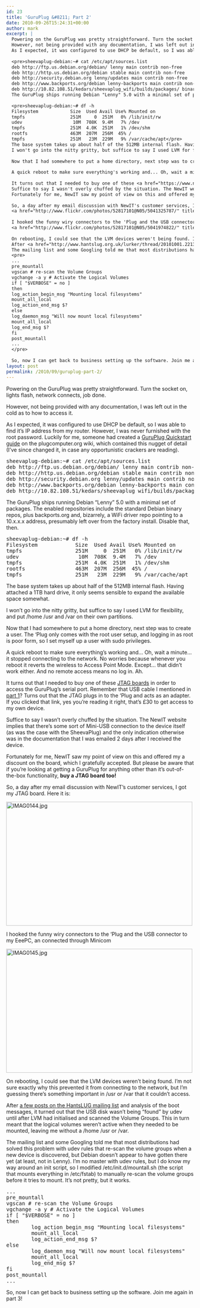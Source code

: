 ```yaml
---
id: 23
title: 'GuruPlug &#8211; Part 2'
date: 2010-09-26T15:24:31+00:00
author: mark
excerpt: |
  Powering on the GuruPlug was pretty straightforward. Turn the socket on, lights flash, network connects, job done.
  However, not being provided with any documentation, I was left out in the cold as to how to access it.
  As I expected, it was configured to use DHCP be default, so I was able to find it's IP address from my router. However, I was never furnished with the root password. Luckily for me, someone had created a <a href="http://www.plugcomputer.org/plugwiki/index.php/GuruPlug#GuruPlug_Quick_Start_Guide">GuruPlug Quickstart guide</a> on the plugcomputer.org wiki, which contained this nugget of detail (I've since changed it, in case any opportunistic crackers are reading).
  
  <pre>sheevaplug-debian:~# cat /etc/apt/sources.list
  deb http://ftp.us.debian.org/debian/ lenny main contrib non-free
  deb http://http.us.debian.org/debian stable main contrib non-free
  deb http://security.debian.org lenny/updates main contrib non-free
  deb http://www.backports.org/debian lenny-backports main contrib non-free
  deb http://10.82.108.51/kedars/sheevaplug_wifi/builds/packages/ binary/</pre>
  The GuruPlug ships running Debian "Lenny" 5.0 with a minimal set of packages. The enabled repositories include the standard Debian binary repos, plus backports.org and, bizarrely, a WiFi driver repo pointing to a 10.x.x.x address, presumably left over from the factory install. Disable that, then.
  
  <pre>sheevaplug-debian:~# df -h
  Filesystem            Size  Used Avail Use% Mounted on
  tmpfs                 251M     0  251M   0% /lib/init/rw
  udev                   10M  708K  9.4M   7% /dev
  tmpfs                 251M  4.0K  251M   1% /dev/shm
  rootfs                463M  207M  256M  45% /
  tmpfs                 251M   23M  229M   9% /var/cache/apt</pre>
  The base system takes up about half of the 512MB internal flash. Having attached a 1TB hard drive, it only seems sensible to expand the available space somewhat.
  I won't go into the nitty gritty, but suffice to say I used LVM for flexibility, and put /home /usr and /var on their own partitions.
  
  Now that I had somewhere to put a home directory, next step was to create a user. The 'Plug only comes with the root user setup, and logging in as root is poor form, so I set myself up a user with sudo privileges.
  
  A quick reboot to make sure everything's working and... Oh, wait a minute... it stopped connecting to the network. No worries because whenever you reboot it reverts the wireless to Access Point Mode. Except... that didn't work either. And no remote access means no log in. Ah.
  
  It turns out that I needed to buy one of these <a href="https://www.newit.co.uk/shop/proddetail.php?prod=GuruPlug_JTAG">JTAG boards</a> in order to access the GuruPlug's serial port. Remember that USB cable I mentioned in <a href="http://barrenfrozenwasteland.com/index.php?q=node/22">part 1</a>? Turns out that the JTAG plugs in to the 'Plug and acts as an adapter. If you clicked that link, yes you're reading it right, that's £30 to get access to my own device.
  Suffice to say I wasn't overly chuffed by the situation. The NewIT website implies that there's some sort of Mini-USB connection to the device itself (as was the case with the SheevaPlug) and the only indication otherwise was in the documentation that I was emailed 2 days after I received the device.
  Fortunately for me, NewIT saw my point of view on this and offered my a discount on the board, which I gratefully accepted. But please be aware that if you're looking at getting a GuruPlug for anything other than it's out-of-the-box functionality, <strong>buy a JTAG board too!</strong>
  
  So, a day after my email discussion with NewIT's customer services, I got my JTAG board. Here it is:
  <a href="http://www.flickr.com/photos/52817101@N05/5041325787/" title="IMAG0144.jpg by marxjohnson00, on Flickr"><img src="http://farm5.static.flickr.com/4109/5041325787_d2a2d17f3c.jpg" width="500" height="333" alt="IMAG0144.jpg" /></a>
  
  I hooked the funny wiry connectors to the 'Plug and the USB connector to my EeePC, an connected through Minicom
  <a href="http://www.flickr.com/photos/52817101@N05/5041974822/" title="IMAG0145.jpg by marxjohnson00, on Flickr"><img src="http://farm5.static.flickr.com/4087/5041974822_96617dcee6.jpg" width="500" height="333" alt="IMAG0145.jpg" /></a>
  
  On rebooting, I could see that the LVM devices weren't being found. I'm not sure exactly why this prevented it from connecting to the network, but I'm guessing there's something important in /usr or /var that it couldn't access.
  After <a href="http://www.hantslug.org.uk/lurker/thread/20101001.221300.3eac7170.en.html">a few posts on the HantsLUG mailing list</a> and analysis of the boot messages, it turned out that the USB disk wasn't being "found" by udev until after LVM had initialised and scanned the Volume Groups. This in turn meant that the logical volumes weren't active when they needed to be mounted, leaving me without a /home /usr or /var.
  The mailing list and some Googling told me that most distributions had solved this problem with udev rules that re-scan the volume groups when a new device is discovered, but Debian doesn't appear to have gotten there yet (at least, not in Lenny). I'm no master with udev rules, but I do know my way around an init script, so I modified /etc/init.d/mountall.sh (the script that mounts everything in /etc/fstab) to manually re-scan the volume groups before it tries to mount. It's not pretty, but it works.
  <pre>
  ...
  pre_mountall
  vgscan # re-scan the Volume Groups
  vgchange -a y # Activate the Logical Volumes
  if [ "$VERBOSE" = no ]
  then
  log_action_begin_msg "Mounting local filesystems"
  mount_all_local
  log_action_end_msg $?
  else
  log_daemon_msg "Will now mount local filesystems"
  mount_all_local
  log_end_msg $?
  fi
  post_mountall
  ...
  </pre>
  
  So, now I can get back to business setting up the software. Join me again in part 3!
layout: post
permalink: /2010/09/guruplug-part-2/
---
```

Powering on the GuruPlug was pretty straightforward. Turn the socket on, lights flash, network connects, job done.
  
However, not being provided with any documentation, I was left out in the cold as to how to access it.
  
As I expected, it was configured to use DHCP be default, so I was able to find it&#8217;s IP address from my router. However, I was never furnished with the root password. Luckily for me, someone had created a [GuruPlug Quickstart guide](http://www.plugcomputer.org/plugwiki/index.php/GuruPlug#GuruPlug_Quick_Start_Guide) on the plugcomputer.org wiki, which contained this nugget of detail (I&#8217;ve since changed it, in case any opportunistic crackers are reading).

<pre>sheevaplug-debian:~# cat /etc/apt/sources.list
deb http://ftp.us.debian.org/debian/ lenny main contrib non-free
deb http://http.us.debian.org/debian stable main contrib non-free
deb http://security.debian.org lenny/updates main contrib non-free
deb http://www.backports.org/debian lenny-backports main contrib non-free
deb http://10.82.108.51/kedars/sheevaplug_wifi/builds/packages/ binary/</pre>

The GuruPlug ships running Debian &#8220;Lenny&#8221; 5.0 with a minimal set of packages. The enabled repositories include the standard Debian binary repos, plus backports.org and, bizarrely, a WiFi driver repo pointing to a 10.x.x.x address, presumably left over from the factory install. Disable that, then.

<pre>sheevaplug-debian:~# df -h
Filesystem            Size  Used Avail Use% Mounted on
tmpfs                 251M     0  251M   0% /lib/init/rw
udev                   10M  708K  9.4M   7% /dev
tmpfs                 251M  4.0K  251M   1% /dev/shm
rootfs                463M  207M  256M  45% /
tmpfs                 251M   23M  229M   9% /var/cache/apt</pre>

The base system takes up about half of the 512MB internal flash. Having attached a 1TB hard drive, it only seems sensible to expand the available space somewhat.
  
I won&#8217;t go into the nitty gritty, but suffice to say I used LVM for flexibility, and put /home /usr and /var on their own partitions.

Now that I had somewhere to put a home directory, next step was to create a user. The &#8216;Plug only comes with the root user setup, and logging in as root is poor form, so I set myself up a user with sudo privileges.

A quick reboot to make sure everything&#8217;s working and&#8230; Oh, wait a minute&#8230; it stopped connecting to the network. No worries because whenever you reboot it reverts the wireless to Access Point Mode. Except&#8230; that didn&#8217;t work either. And no remote access means no log in. Ah.

It turns out that I needed to buy one of these [JTAG boards](https://www.newit.co.uk/shop/proddetail.php?prod=GuruPlug_JTAG) in order to access the GuruPlug&#8217;s serial port. Remember that USB cable I mentioned in [part 1](http://barrenfrozenwasteland.com/index.php?q=node/22)? Turns out that the JTAG plugs in to the &#8216;Plug and acts as an adapter. If you clicked that link, yes you&#8217;re reading it right, that&#8217;s £30 to get access to my own device.
  
Suffice to say I wasn&#8217;t overly chuffed by the situation. The NewIT website implies that there&#8217;s some sort of Mini-USB connection to the device itself (as was the case with the SheevaPlug) and the only indication otherwise was in the documentation that I was emailed 2 days after I received the device.
  
Fortunately for me, NewIT saw my point of view on this and offered my a discount on the board, which I gratefully accepted. But please be aware that if you&#8217;re looking at getting a GuruPlug for anything other than it&#8217;s out-of-the-box functionality, **buy a JTAG board too!**

So, a day after my email discussion with NewIT&#8217;s customer services, I got my JTAG board. Here it is:
  
[<img src="http://farm5.static.flickr.com/4109/5041325787_d2a2d17f3c.jpg" width="500" height="333" alt="IMAG0144.jpg" />](http://www.flickr.com/photos/52817101@N05/5041325787/ "IMAG0144.jpg by marxjohnson00, on Flickr")

I hooked the funny wiry connectors to the &#8216;Plug and the USB connector to my EeePC, an connected through Minicom
  
[<img src="http://farm5.static.flickr.com/4087/5041974822_96617dcee6.jpg" width="500" height="333" alt="IMAG0145.jpg" />](http://www.flickr.com/photos/52817101@N05/5041974822/ "IMAG0145.jpg by marxjohnson00, on Flickr")

On rebooting, I could see that the LVM devices weren&#8217;t being found. I&#8217;m not sure exactly why this prevented it from connecting to the network, but I&#8217;m guessing there&#8217;s something important in /usr or /var that it couldn&#8217;t access.
  
After [a few posts on the HantsLUG mailing list](http://www.hantslug.org.uk/lurker/thread/20101001.221300.3eac7170.en.html) and analysis of the boot messages, it turned out that the USB disk wasn&#8217;t being &#8220;found&#8221; by udev until after LVM had initialised and scanned the Volume Groups. This in turn meant that the logical volumes weren&#8217;t active when they needed to be mounted, leaving me without a /home /usr or /var.
  
The mailing list and some Googling told me that most distributions had solved this problem with udev rules that re-scan the volume groups when a new device is discovered, but Debian doesn&#8217;t appear to have gotten there yet (at least, not in Lenny). I&#8217;m no master with udev rules, but I do know my way around an init script, so I modified /etc/init.d/mountall.sh (the script that mounts everything in /etc/fstab) to manually re-scan the volume groups before it tries to mount. It&#8217;s not pretty, but it works.

<pre>...
pre_mountall
vgscan # re-scan the Volume Groups
vgchange -a y # Activate the Logical Volumes
if [ "$VERBOSE" = no ]
then
        log_action_begin_msg "Mounting local filesystems"
        mount_all_local
        log_action_end_msg $?
else
        log_daemon_msg "Will now mount local filesystems"
        mount_all_local
        log_end_msg $?
fi
post_mountall
...
</pre>

So, now I can get back to business setting up the software. Join me again in part 3!